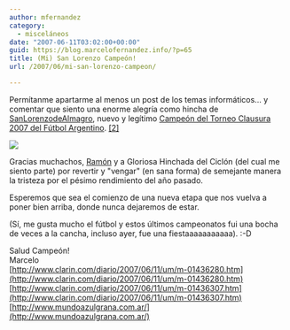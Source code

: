 ```yaml
---
author: mfernandez
category:
  - misceláneos
date: "2007-06-11T03:02:00+00:00"
guid: https://blog.marcelofernandez.info/?p=65
title: (Mi) San Lorenzo Campeón!
url: /2007/06/mi-san-lorenzo-campeon/

---
```

Permítanme apartarme al menos un post de los temas informáticos... y comentar que siento una enorme alegría como hincha de [SanLorenzodeAlmagro](http://es.wikipedia.org/wiki/Club_Atl%C3%A9tico_San_Lorenzo_de_Almagro), nuevo y legítimo [Campeón del Torneo Clausura 2007 del Fútbol Argentino](http://www.clarin.com/diario/2007/06/10/um/m-01435774.htm). [\[2\]](http://es.wikipedia.org/wiki/Torneo_Clausura_2007_%28Argentina%29)

[![](http://4.bp.blogspot.com/_nDZ247g0qSM/Rm4NWqc5W8I/AAAAAAAAAGY/29Fwk7TM-as/s400/SL_Campeon.jpg)](http://4.bp.blogspot.com/_nDZ247g0qSM/Rm4NWqc5W8I/AAAAAAAAAGY/29Fwk7TM-as/s1600-h/SL_Campeon.jpg)

Gracias muchachos, [Ramón](http://es.wikipedia.org/wiki/Ram%C3%B3n_%C3%81ngel_D%C3%ADaz) y a Gloriosa Hinchada del Ciclón (del cual me siento parte) por revertir y "vengar" (en sana forma) de semejante manera la tristeza por el pésimo rendimiento del año pasado.

Esperemos que sea el comienzo de una nueva etapa que nos vuelva a poner bien arriba, donde nunca dejaremos de estar.

(Sí, me gusta mucho el fútbol y estos últimos campeonatos fui una bocha de veces a la cancha, incluso ayer, fue una fiestaaaaaaaaaaa). :-D

Salud Campeón!  
Marcelo  
[http://www.clarin.com/diario/2007/06/11/um/m-01436280.htm](http://www.clarin.com/diario/2007/06/11/um/m-01436280.htm)  
[http://www.clarin.com/diario/2007/06/11/um/m-01436307.htm](http://www.clarin.com/diario/2007/06/11/um/m-01436307.htm)  
[http://www.mundoazulgrana.com.ar/](http://www.mundoazulgrana.com.ar/)
